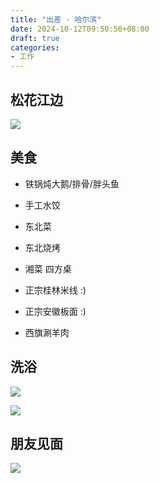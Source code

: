 ```yaml
---
title: "出差 · 哈尔滨"
date: 2024-10-12T09:50:50+08:00
draft: true
categories: 
- 工作
---
```


## 松花江边

![](/images/松花江边.png)

## 美食

- 铁锅炖大鹅/排骨/胖头鱼

- 手工水饺

- 东北菜

- 东北烧烤

- 湘菜 四方桌

- 正宗桂林米线 :)

- 正宗安徽板面 :)

- 西旗涮羊肉

## 洗浴

![](/images/洗浴-2.png)

![](/images/洗浴-1.png)

## 朋友见面

![](/images/朋友见面.png)

